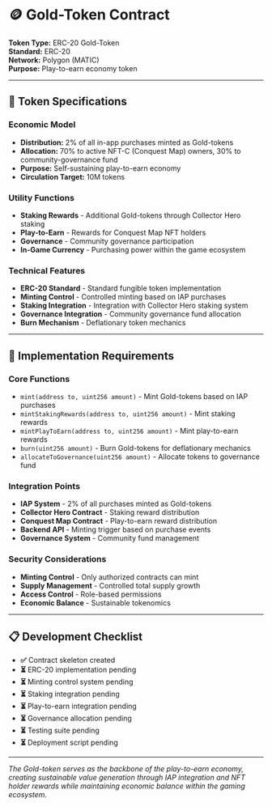 # 🪙 Gold-Token Contract

**Token Type:** ERC-20 Gold-Token  
**Standard:** ERC-20  
**Network:** Polygon (MATIC)  
**Purpose:** Play-to-earn economy token  

---

## 🎯 **Token Specifications**

### **Economic Model**
- **Distribution:** 2% of all in-app purchases minted as Gold-tokens
- **Allocation:** 70% to active NFT-C (Conquest Map) owners, 30% to community-governance fund
- **Purpose:** Self-sustaining play-to-earn economy
- **Circulation Target:** 10M tokens

### **Utility Functions**
- **Staking Rewards** - Additional Gold-tokens through Collector Hero staking
- **Play-to-Earn** - Rewards for Conquest Map NFT holders
- **Governance** - Community governance participation
- **In-Game Currency** - Purchasing power within the game ecosystem

### **Technical Features**
- **ERC-20 Standard** - Standard fungible token implementation
- **Minting Control** - Controlled minting based on IAP purchases
- **Staking Integration** - Integration with Collector Hero staking system
- **Governance Integration** - Community governance fund allocation
- **Burn Mechanism** - Deflationary token mechanics

---

## 🔧 **Implementation Requirements**

### **Core Functions**
- `mint(address to, uint256 amount)` - Mint Gold-tokens based on IAP purchases
- `mintStakingRewards(address to, uint256 amount)` - Mint staking rewards
- `mintPlayToEarn(address to, uint256 amount)` - Mint play-to-earn rewards
- `burn(uint256 amount)` - Burn Gold-tokens for deflationary mechanics
- `allocateToGovernance(uint256 amount)` - Allocate tokens to governance fund

### **Integration Points**
- **IAP System** - 2% of all purchases minted as Gold-tokens
- **Collector Hero Contract** - Staking reward distribution
- **Conquest Map Contract** - Play-to-earn reward distribution
- **Backend API** - Minting trigger based on purchase events
- **Governance System** - Community fund management

### **Security Considerations**
- **Minting Control** - Only authorized contracts can mint
- **Supply Management** - Controlled total supply growth
- **Access Control** - Role-based permissions
- **Economic Balance** - Sustainable tokenomics

---

## 📋 **Development Checklist**

- **✅** Contract skeleton created
- **⏳** ERC-20 implementation pending
- **⏳** Minting control system pending
- **⏳** Staking integration pending
- **⏳** Play-to-earn integration pending
- **⏳** Governance allocation pending
- **⏳** Testing suite pending
- **⏳** Deployment script pending

---

*The Gold-token serves as the backbone of the play-to-earn economy, creating sustainable value generation through IAP integration and NFT holder rewards while maintaining economic balance within the gaming ecosystem.*

